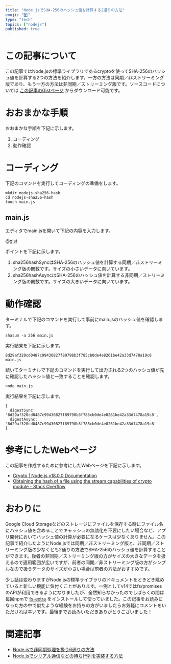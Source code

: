 ```yaml
---
title: "Node.jsでSHA-256のハッシュ値を計算する2通りの方法"
emoji: "#️⃣"
type: "tech"
topics: ["nodejs"]
published: true
---
```




# この記事について

この記事ではNode.jsの標準ライブラリであるcryptoを使ってSHA-256のハッシュ値を計算する2つの方法を紹介します。一方の方法は同期／非ストリーミング版であり、もう一方の方法は非同期／ストリーミング版です。ソースコードについては [この記事のGistページ](https://gist.github.com/tatsuyasusukida/194d062a1f75b9f5cd4636c780d04bb5) からダウンロード可能です。



# おおまかな手順

おおまかな手順を下記に示します。

1. コーディング
2. 動作確認



# コーディング

下記のコマンドを実行してコーディングの準備をします。

```shell
mkdir nodejs-sha256-hash
cd nodejs-sha256-hash
touch main.js
```

## main.js

エディタでmain.jsを開いて下記の内容を入力します。

@[gist](https://gist.github.com/tatsuyasusukida/194d062a1f75b9f5cd4636c780d04bb5?file=main.js)

ポイントを下記に示します。

1. sha256hashSyncはSHA-256のハッシュ値を計算する同期／非ストリーミング版の関数です。サイズの小さいデータに向いています。
2. sha256hashAsyncはSHA-256のハッシュ値を計算する非同期／ストリーミング版の関数です。サイズの大きいデータに向いています。



# 動作確認

ターミナルで下記のコマンドを実行して事前にmain.jsのハッシュ値を確認します。

```shell
shasum -a 256 main.js
```

実行結果を下記に示します。

```
8d29af320cd0487c99430827f89798b3f785cb0de4e8261be42a33d7478a19c8  main.js
```

続いてターミナルで下記のコマンドを実行して出力される2つのハッシュ値が先に確認したハッシュ値と一致することを確認します。

```shell
node main.js
```

実行結果を下記に示します。

```
{
  digestSync: '8d29af320cd0487c99430827f89798b3f785cb0de4e8261be42a33d7478a19c8',
  digestAsync: '8d29af320cd0487c99430827f89798b3f785cb0de4e8261be42a33d7478a19c8'
}
```



# 参考にしたWebページ

この記事を作成するために参考にしたWebページを下記に示します。

- [Crypto | Node.js v18.0.0 Documentation](https://nodejs.org/api/crypto.html)
- [Obtaining the hash of a file using the stream capabilities of crypto module - Stack Overflow](https://stackoverflow.com/questions/18658612/obtaining-the-hash-of-a-file-using-the-stream-capabilities-of-crypto-module-ie)



# おわりに

Google Cloud Storageなどのストレージにファイルを保存する時にファイル名にハッシュ値を含めることでキャッシュの無効化を不要にしたい場合など、アプリ開発においてハッシュ値の計算が必要になるケースは少なくありません。この記事で紹介したようにNode.jsでは同期／非ストリーミング版と、非同期／ストリーミング版の少なくとも2通りの方法でSHA-256のハッシュ値を計算することができます。後者の非同期／ストリーミング版の方がサイズの大きなデータを扱えるので適用範囲が広いですが、前者の同期／非ストリーミング版の方がシンプルなので扱うデータのサイズが小さい場合は前者の方法がおすすめです。

少し話は変わりますがNode.jsの標準ライブラリのドキュメントをときどき眺めていると新しい機能に気付くことがあります。一例としてv14ではfs/promisesのAPIが利用できるようになりましたが、全然知らなかったのでしばらくの間は毎回npmで [fs-extra](https://www.npmjs.com/package/fs-extra) をインストールして使っていました。この記事をお読みになった方の中で似たような経験をお持ちの方がいましたらお気軽にコメントをいただければ幸いです。最後までお読みいただきありがとうございました！



# 関連記事

- [Node.jsで非同期処理を扱う6通りの方法](https://zenn.dev/tatsuyasusukida/articles/nodejs-async-await)
- [Node.jsでシリアル通信などの待ち行列を実装する方法](https://zenn.dev/tatsuyasusukida/articles/nodejs-serialport-queue)
